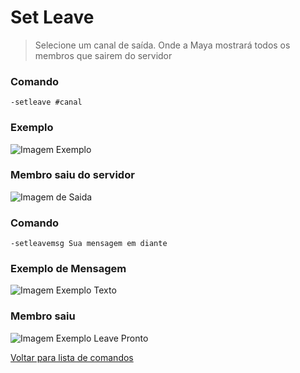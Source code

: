 # Set Leave
> Selecione um canal de saída. Onde a Maya mostrará todos os membros que sairem do servidor

### Comando
`-setleave #canal`

### Exemplo
![Imagem Exemplo](https://github.com/rodycouto/MayaCommands/blob/main/images/Leave%20Channel.png)

### Membro saiu do servidor
![Imagem de Saida](https://github.com/rodycouto/MayaCommands/blob/main/images/Embed%20Saida%20Not%20Ready.png)

### Comando
`-setleavemsg Sua mensagem em diante`

### Exemplo de Mensagem
![Imagem Exemplo Texto](https://github.com/rodycouto/MayaCommands/blob/main/images/Leave%20Msg%20Pronta.png)

### Membro saiu
![Imagem Exemplo Leave Pronto](https://github.com/rodycouto/MayaCommands/blob/main/images/Embed%20Saida.png)

[Voltar para lista de comandos](https://github.com/rodycouto/MayaCommands/blob/main/README.md)